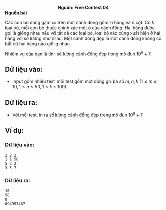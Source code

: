 **<center>Nguồn:  Free Contest 04</center>**
**[Nguồn bài](http://www.spoj.com/problems/FORMAT1/)**

Các con bò đang gặm cỏ trên một cánh đồng gồm $m$ hàng và $n$ cột. Có $k$ loại bò, mỗi con bò thuộc chính xác một ô của cánh đồng. Hai hàng được gọi là giống nhau nếu với tất cả các loại bò, loại bò nào cũng xuất hiện ở hai hàng với số lượng như nhau. Một cánh đồng đẹp là một cánh đồng không có bất cứ hai hàng nào giống nhau.

Nhiệm vụ của bạn là tính số lượng cánh đồng đẹp trong mô đun $10^9+7$.

## Dữ liệu vào:
- Input gồm nhiều test, mỗi test gồm một dòng ghi ba số $m, n, k\ (1 ≤ m ≤ 10, 1 ≤ n ≤ 50, 1 ≤ k ≤ 100)$.

## Dữ liệu ra:
- Với mỗi test, in ra số lượng cánh đồng đẹp trong mô đun $10^9+7$.

## Ví dụ:
### Dữ liệu vào:
```
2 2 2
1 1 58
5 3 2
3 5 7
```

### Dữ liệu ra:
```
10
58
0
894953467
```